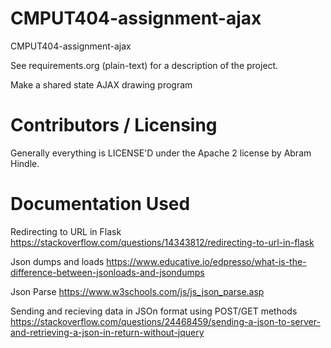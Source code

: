 CMPUT404-assignment-ajax
==============================

CMPUT404-assignment-ajax

See requirements.org (plain-text) for a description of the project.

Make a shared state AJAX drawing program

Contributors / Licensing
========================

Generally everything is LICENSE'D under the Apache 2 license by Abram Hindle.


Documentation Used
========================
Redirecting to URL in Flask https://stackoverflow.com/questions/14343812/redirecting-to-url-in-flask

Json dumps and loads https://www.educative.io/edpresso/what-is-the-difference-between-jsonloads-and-jsondumps

Json Parse https://www.w3schools.com/js/js_json_parse.asp

Sending and recieving data in JSOn format using POST/GET methods https://stackoverflow.com/questions/24468459/sending-a-json-to-server-and-retrieving-a-json-in-return-without-jquery

